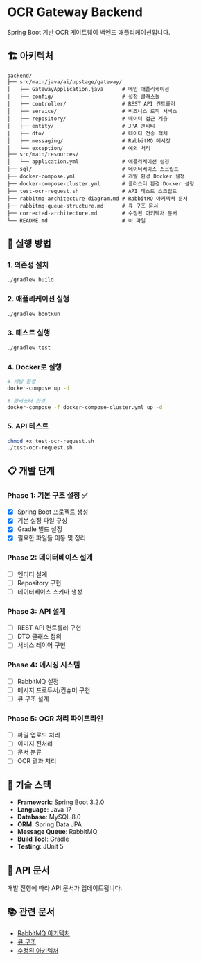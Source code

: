# OCR Gateway Backend

Spring Boot 기반 OCR 게이트웨이 백엔드 애플리케이션입니다.

## 🏗️ 아키텍처

```
backend/
├── src/main/java/ai/upstage/gateway/
│   ├── GatewayApplication.java      # 메인 애플리케이션
│   ├── config/                      # 설정 클래스들
│   ├── controller/                  # REST API 컨트롤러
│   ├── service/                     # 비즈니스 로직 서비스
│   ├── repository/                  # 데이터 접근 계층
│   ├── entity/                      # JPA 엔티티
│   ├── dto/                         # 데이터 전송 객체
│   ├── messaging/                   # RabbitMQ 메시징
│   └── exception/                   # 예외 처리
├── src/main/resources/
│   └── application.yml              # 애플리케이션 설정
├── sql/                             # 데이터베이스 스크립트
├── docker-compose.yml               # 개발 환경 Docker 설정
├── docker-compose-cluster.yml       # 클러스터 환경 Docker 설정
├── test-ocr-request.sh              # API 테스트 스크립트
├── rabbitmq-architecture-diagram.md # RabbitMQ 아키텍처 문서
├── rabbitmq-queue-structure.md      # 큐 구조 문서
├── corrected-architecture.md        # 수정된 아키텍처 문서
└── README.md                        # 이 파일
```

## 🚀 실행 방법

### 1. 의존성 설치

```bash
./gradlew build
```

### 2. 애플리케이션 실행

```bash
./gradlew bootRun
```

### 3. 테스트 실행

```bash
./gradlew test
```

### 4. Docker로 실행

```bash
# 개발 환경
docker-compose up -d

# 클러스터 환경
docker-compose -f docker-compose-cluster.yml up -d
```

### 5. API 테스트

```bash
chmod +x test-ocr-request.sh
./test-ocr-request.sh
```

## 📋 개발 단계

### Phase 1: 기본 구조 설정 ✅

- [x] Spring Boot 프로젝트 생성
- [x] 기본 설정 파일 구성
- [x] Gradle 빌드 설정
- [x] 필요한 파일들 이동 및 정리

### Phase 2: 데이터베이스 설계

- [ ] 엔티티 설계
- [ ] Repository 구현
- [ ] 데이터베이스 스키마 생성

### Phase 3: API 설계

- [ ] REST API 컨트롤러 구현
- [ ] DTO 클래스 정의
- [ ] 서비스 레이어 구현

### Phase 4: 메시징 시스템

- [ ] RabbitMQ 설정
- [ ] 메시지 프로듀서/컨슈머 구현
- [ ] 큐 구조 설계

### Phase 5: OCR 처리 파이프라인

- [ ] 파일 업로드 처리
- [ ] 이미지 전처리
- [ ] 문서 분류
- [ ] OCR 결과 처리

## 🔧 기술 스택

- **Framework**: Spring Boot 3.2.0
- **Language**: Java 17
- **Database**: MySQL 8.0
- **ORM**: Spring Data JPA
- **Message Queue**: RabbitMQ
- **Build Tool**: Gradle
- **Testing**: JUnit 5

## 📝 API 문서

개발 진행에 따라 API 문서가 업데이트됩니다.

## 📚 관련 문서

- [RabbitMQ 아키텍처](./rabbitmq-architecture-diagram.md)
- [큐 구조](./rabbitmq-queue-structure.md)
- [수정된 아키텍처](./corrected-architecture.md)
